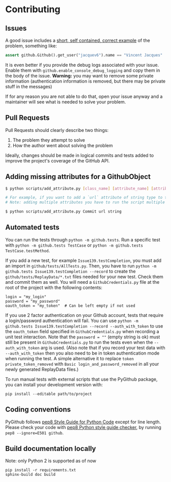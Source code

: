 # Contributing

## Issues

A good issue includes a [short, self contained, correct example](http://sscce.org/) of the problem, something like:

```python
assert github.Github().get_user("jacquev6").name == "Vincent Jacques"
```

It is even better if you provide the debug logs associated with your issue.
Enable them with `github.enable_console_debug_logging` and copy them in the body of the issue.
**Warning:** you may want to remove some private information (authentication information is removed, but there may be private stuff in the messages)

If for any reason you are not able to do that, open your issue anyway and a maintainer will see what is needed to solve your problem.

## Pull Requests

Pull Requests should clearly describe two things:

1. The problem they attempt to solve
2. How the author went about solving the problem

Ideally, changes should be made in logical commits and tests added to improve the project's coverage of the GitHub API.

## Adding missing attributes for a GithubObject

```bash
$ python scripts/add_attribute.py [class_name] [attribute_name] [attribute_type]

# For example, if you want to add a `url` attribute of string type to the Commit class
# Note: adding multiple attributes you have to run the script multiple times

$ python scripts/add_attribute.py Commit url string
```

## Automated tests

You can run the tests through `python -m github.tests`.
Run a specific test with `python -m github.tests TestCase` or `python -m github.tests TestCase.testMethod`.

If you add a new test, for example `Issue139.testCompletion`, you must add an import in `github/tests/AllTests.py`.
Then, you have to run `python -m github.tests Issue139.testCompletion --record` to create the `github/tests/ReplayData/*.txt` files needed for your new test.
Check them and commit them as well.
You will need a `GithubCredentials.py` file at the root of the project with the following contents:

```
login = "my_login"
password = "my_password"
oauth_token = "my_token"  # Can be left empty if not used
```

If you use 2 factor authentication on your Github account, tests that require a login/password authentication will fail.
You can use `python -m github.tests Issue139.testCompletion --record --auth_with_token` to use the `oauth_token` field specified in `GithubCredentials.py` when recording a unit test interaction. Note that the `password = ""` (empty string is ok) must still be present in `GithubCredentials.py` to run the tests even when the `--auth_with_token` arg is used. (Also note that if you record your test data with `--auth_with_token` then you also need to be in token authentication mode when running the test. A simple alternative it to replace `token private_token_removed` with `Basic login_and_password_removed` in all your newly generated ReplayData files.)

To run manual tests with external scripts that use the PyGithub package, you can install your development version with:

```
pip install --editable path/to/project
```

## Coding conventions

PyGithub follows [pep8 Style Guide for Python Code](http://www.python.org/dev/peps/pep-0008/) except for line length.
Please check your code with [pep8 Python style guide checker](http://pypi.python.org/pypi/pep8), by running `pep8 --ignore=E501 github`.

## Build documentation locally

Note: only Python 2 is supported as of now

```
pip install -r requirements.txt
sphinx-build doc build
```
